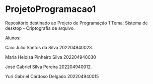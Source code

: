 # ProjetoProgramacao1
Repositório destinado ao Projeto de Programação 1
Tema: Sistema de desktop - Criptografia de arquivo.

Alunos: 

Caio Julio Santos da Silva 202204940023.

Maria Heloisa Pinheiro Silva 202204940030

José Gabriel Silva Pereira 202204940012.

Yuri Gabriel Cardoso Delgado 202204940015
